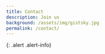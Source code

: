 ```yaml
---
title: Contact
description: Join us
background: /assets/img/gistsky.jpg
permalink: /contact/
---
```


{: .alert .alert-info}
